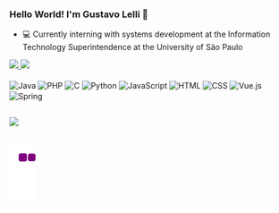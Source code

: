 ### Hello World! I'm Gustavo Lelli 👋

- 💻 Currently interning with systems development at the Information Technology Superintendence at the University of São Paulo

 <div>
   <a href="https://github.com/gustavo-lelli">
     <img height="150em" src="https://github-readme-stats.vercel.app/api?username=gustavo-lelli&show_icons=true&theme=dark&include_all_commits=true&count_private=true"/>
     <img height="150em" src="https://github-readme-stats.vercel.app/api/top-langs/?username=gustavo-lelli&layout=compact&langs_count=16&theme=dark"/>
   </a>
 </div>

 <div style="display: inline_block"><br>
   <img align="center" alt="Java" height="60" width="80" src="https://cdn.jsdelivr.net/gh/devicons/devicon/icons/java/java-original-wordmark.svg">
   <img align="center" alt="PHP" height="60" width="80" src="https://cdn.jsdelivr.net/gh/devicons/devicon/icons/php/php-plain.svg">
   <img align="center" alt="C" height="60" width="80" src="https://cdn.jsdelivr.net/gh/devicons/devicon/icons/c/c-original.svg">
   <img align="center" alt="Python" height="60" width="80" src="https://cdn.jsdelivr.net/gh/devicons/devicon/icons/python/python-original-wordmark.svg">
   <img align="center" alt="JavaScript" height="60" width="80" src="https://cdn.jsdelivr.net/gh/devicons/devicon/icons/javascript/javascript-original.svg">
   <img align="center" alt="HTML" height="60" width="80" src="https://cdn.jsdelivr.net/gh/devicons/devicon/icons/html5/html5-original-wordmark.svg">
   <img align="center" alt="CSS" height="60" width="80" src="https://cdn.jsdelivr.net/gh/devicons/devicon/icons/css3/css3-original-wordmark.svg">
   <img align="center" alt="Vue.js" height="60" width="80" src="https://cdn.jsdelivr.net/gh/devicons/devicon/icons/vuejs/vuejs-original-wordmark.svg">
   <img align="center" alt="Spring" height="60" width="80" src="https://cdn.jsdelivr.net/gh/devicons/devicon/icons/spring/spring-original-wordmark.svg">
 </div>

##

 <div>
   <a href="https://www.linkedin.com/in/gustavo-lelli/" target="_blank"> <img src="https://img.shields.io/badge/LinkedIn-0077B5?style=for-the-badge&logo=linkedin&logoColor=white" target="_blank">
 </div>

 ##

 ![snake gif](https://github.com/gustavo-lelli/gustavo-lelli/blob/output/github-contribution-grid-snake.gif)
